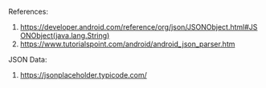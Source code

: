 References: 
1) https://developer.android.com/reference/org/json/JSONObject.html#JSONObject(java.lang.String)
2) https://www.tutorialspoint.com/android/android_json_parser.htm

JSON Data:
1) https://jsonplaceholder.typicode.com/
